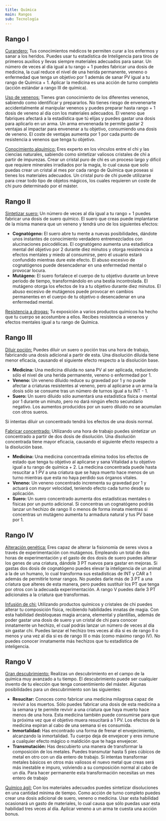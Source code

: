 ```yaml
---
title: Química
main: Rangos
sub: Tecnología
---
```


## Rango I

<u>Curandero:</u> Tus conocimientos médicos te permiten curar a los enfermos y sanar a los heridos. Puedes usar tu estadística de Inteligencia para tiros de primeros auxilios y llevas siempre materiales adecuados para sanar. Un número de veces al día igual a tu rango + 1 puedes fabricar una dosis de medicina, la cual reduce el nivel de una herida permanente, veneno o enfermedad que tenga un objetivo por 1 además de sanar PV igual a tu rango de Química + 1. Aplicar la medicina es una acción de turno completo (acción estándar a rango III de química).

<u>Uso de venenos:</u> Tienes gran conocimiento de los diferentes venenos, sabiendo como identificar y prepararlos. No tienes riesgo de envenenarte accidentalmente al manipular venenos y puedes preparar hasta rango + 1 dosis de veneno al día con los materiales adecuados. El veneno que fabriques afectará a la estadística que tú elijas y puedes gastar una dosis para aplicarlo en un arma. Un arma envenenada te permite gastar 2 ventajas al impactar para envenenar a tu objetivo, consumiendo una dosis de veneno. El coste de ventajas aumenta por 1 por cada punto de resistencia a venenos que tenga tu objetivo. 

<u>Conocimiento alquímico:</u> Eres experto en los vínculos entre el chi y las ciencias naturales, sabiendo como sintetizar valiosos cristales de chi a partir de impurezas. Crear un cristal puro de chi es un proceso largo y difícil que requiere minerales irradiados por la magia, lo cual causa que solo puedas crear un cristal al mes por cada rango de Química que poseas si tienes los materiales adecuados. Un cristal puro de chi puede utilizarse para crear todo tipo de objetos mágicos, los cuales requieren un coste de chi puro determinado por el máster. 

## Rango II

<u>Sintetizar suero:</u> Un número de veces al día igual a tu rango + 1 puedes fabricar una dosis de suero químico. El suero que creas puede implantarse de la misma manera que un veneno y tendrá uno de los siguientes efectos:

- **Cognatógeno:** El suero abre tu mente a nuevas posibilidades, dándote unos instantes de conocimiento verdadero entremezclados con alucinaciones psicodélicas. El cognatógeno aumenta una estadística mental del objetivo por 2 durante diez minutos y otorga resistencia a efectos mentales y miedo al consumirse, pero el usuario estará confundido mientras dure este efecto. El abuso excesivo de cognatógenos puede desencadenar en una enfermedad mental o provocar locura. 
- **Mutágeno:** El suero fortalece el cuerpo de tu objetivo durante un breve periodo de tiempo, transformándolo en una bestia incontrolada. El mutágeno otorga los efectos de Ira a tu objetivo durante diez minutos. El abuso excesivo de mutágenos puede provocar en cambios permanentes en el cuerpo de tu objetivo o desencadenar en una enfermedad mental.

<u>Resistencia a drogas:</u> Tu exposición a varios productos químicos ha hecho que tu cuerpo se acostumbre a ellos. Recibes resistencia a venenos y efectos mentales igual a tu rango de Química. 

## Rango III

<u>Diluir poción:</u> Puedes diluir un suero o poción tras una hora de trabajo, fabricando una dosis adicional a partir de esta. Una disolución diluida tiene menor eficacia, causando el siguiente efecto respecto a la disolución base.

- **Medicina:** Una medicina diluida no sana PV al ser aplicada, reduciendo sólo el nivel de una herida permanente, veneno o enfermedad por 1.
- **Veneno:** Un veneno diluido reduce su gravedad por 1 y no puede afectar a criaturas resistentes al veneno, pero al aplicarse a un arma la dosis sólo se consume tras un número de turnos igual a tu INT - 1. 
- **Suero:** Un suero diluido sólo aumentará una estadística física o mental por 1 durante un minuto, pero no dará ningún efecto secundario negativo. Los aumentos producidos por un suero diluido no se acumulan con otros sueros.

Si intentas diluir un concentrado tendrá los efectos de una dosis normal.

<u>Fabricar concentrado:</u> Utilizando una hora de trabajo puedes sintetizar un concentrado a partir de dos dosis de disolución. Una disolución concentrada tiene mayor eficacia, causando el siguiente efecto respecto a la disolución base.

- **Medicina:** Una medicina concentrada elimina todos los efectos de estado que tenga tu objetivo al aplicarse y sana Vitalidad a tu objetivo igual a tu rango de química + 2. La medicina concentrada puede hasta resucitar a 1 PV a una criatura que se haya muerto hace menos de un turno mientras que esta no haya perdido sus órganos vitales.
- **Veneno:** Un veneno concentrado incrementa su gravedad por 1 y actuará con mayor velocidad, teniendo efecto cada turno desde su aplicación.
- **Suero:** Un suero concentrado aumenta dos estadísticas mentales o físicas por un punto adicional. Si concentras un cognatógeno podrás lanzar un hechizo de rango II o menos de forma innata mientras si concentras un mutágeno aumenta tu armadura natural y tus PV base por 1.

## Rango IV

<u>Alteración genética:</u> Eres capaz de alterar la fisionomía de seres vivos a través de experimentación con mutágenos. Empleando un total de dos horas de experimentación y el gasto de dos dosis de suero puedes alterar los genes de una criatura, dándole 3 PT nuevos para gastar en mejoras. Si gastas dos dosis de cognatógeno puedes elevar la inteligencia de un animal a la de un humano, lo cual transforma sus estadísticas de INT y CAR a 1 además de permitirle tomar rangos. No puedes darle más de 3 PT a una criatura que alteres de esta manera, pero puedes sustituir los PT que tenga por otros con la adecuada experimentación. A rango V puedes darle 3 PT adicionales a la criatura que transformas.

<u>Infusión de chi:</u> Utilizando productos químicos y cristales de chi puedes alterar tu composición física, recibiendo habilidades innatas de magia. Con esta habilidad desbloqueas magia arcana, elemental y plantillas, además de poder gastar una dosis de suero y un cristal de chi para conocer innatamente un hechizo, el cual podrás lanzar un número de veces al día sin gastar chi. Puedes lanzar el hechizo tres veces al día si es de rango II o menos y una vez al día si es de rango III o más (como máximo rango IV). No puedes conocer innatamente más hechizos que tu estadística de inteligencia.

## Rango V

<u>Gran descubrimiento:</u> Realizas un descubrimiento en el campo de la química muy avanzado a tu tiempo. El descubrimiento puede ser cualquier invento de tu elección que tenga consentimiento del máster. Algunas posibilidades para un descubrimiento son las siguientes:

- **Resucitar:** Conoces como fabricar una medicina milagrosa capaz de revivir a los muertos. Sólo puedes fabricar una dosis de esta medicina a la semana  y te permite revivir a una criatura que haya muerto hace menos de una hora. Esta medicina también puede consumirse para que la próxima vez que el objetivo muera resucitará a 1 PV. Los efectos de la medicina expiran al cabo de una semana si es consumida.
- **Inmortalidad:** Has encontrado una forma de frenar el envejecimiento, alcanzando la inmortalidad. Tu cuerpo deja de envejecer y eres inmune a cualquier efecto mágico o maldición que te haga envejecer.
- **Transmutación:** Has descubierto una manera de transformar la composición de los metales. Puedes transmutar hasta 5 pies cúbicos de metal en otro con un día entero de trabajo. Si intentas transformar metales básicos en otros más valiosos el nuevo metal que creas será más inestable e impuro, volviendo a su composición normal al cabo de un día. Para hacer permanente esta transformación necesitas un mes entero de trabajo

<u>Químico ágil:</u> Con los materiales adecuados puedes sintetizar disoluciones en una cantidad mínima de tiempo. Como acción de turno completo puedes crear una dosis adicional de suero, veneno o medicina. Usar esta habilidad ocasionará un gasto de materiales, lo cual causa que sólo puedas usar esta habilidad tres veces al día. Aplicar veneno a un arma te cuesta una acción bonus.